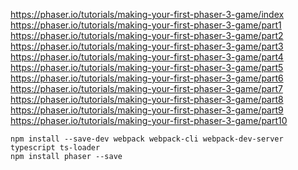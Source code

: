 https://phaser.io/tutorials/making-your-first-phaser-3-game/index
https://phaser.io/tutorials/making-your-first-phaser-3-game/part1
https://phaser.io/tutorials/making-your-first-phaser-3-game/part2
https://phaser.io/tutorials/making-your-first-phaser-3-game/part3
https://phaser.io/tutorials/making-your-first-phaser-3-game/part4
https://phaser.io/tutorials/making-your-first-phaser-3-game/part5
https://phaser.io/tutorials/making-your-first-phaser-3-game/part6
https://phaser.io/tutorials/making-your-first-phaser-3-game/part7
https://phaser.io/tutorials/making-your-first-phaser-3-game/part8
https://phaser.io/tutorials/making-your-first-phaser-3-game/part9
https://phaser.io/tutorials/making-your-first-phaser-3-game/part10


```
npm install --save-dev webpack webpack-cli webpack-dev-server typescript ts-loader
npm install phaser --save
```
